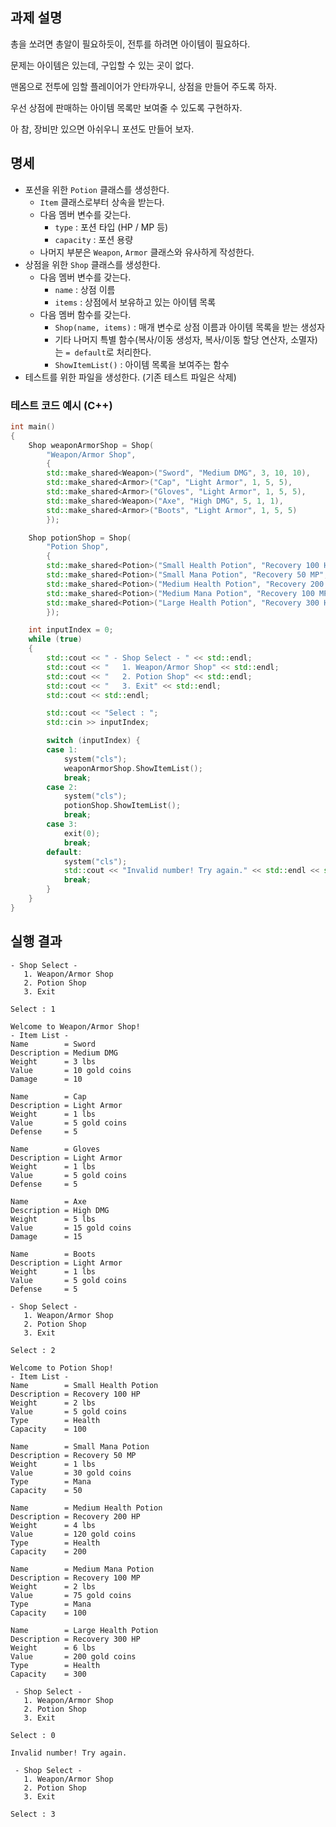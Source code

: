 ## 과제 설명

총을 쏘려면 총알이 필요하듯이, 전투를 하려면 아이템이 필요하다.

문제는 아이템은 있는데, 구입할 수 있는 곳이 없다.

맨몸으로 전투에 임할 플레이어가 안타까우니, 상점을 만들어 주도록 하자.

우선 상점에 판매하는 아이템 목록만 보여줄 수 있도록 구현하자.

아 참, 장비만 있으면 아쉬우니 포션도 만들어 보자.

## 명세

- 포션을 위한 `Potion` 클래스를 생성한다.
   - `Item` 클래스로부터 상속을 받는다.
   - 다음 멤버 변수를 갖는다.
      - `type` : 포션 타입 (HP / MP 등)
      - `capacity` : 포션 용량
   - 나머지 부분은 `Weapon`, `Armor` 클래스와 유사하게 작성한다.
- 상점을 위한 `Shop` 클래스를 생성한다.
   - 다음 멤버 변수를 갖는다.
      - `name` : 상점 이름
      - `items` : 상점에서 보유하고 있는 아이템 목록
   - 다음 멤버 함수를 갖는다.
      - `Shop(name, items)` : 매개 변수로 상점 이름과 아이템 목록을 받는 생성자
      - 기타 나머지 특별 함수(복사/이동 생성자, 복사/이동 할당 연산자, 소멸자)는 `= default`로 처리한다.
      - `ShowItemList()` : 아이템 목록을 보여주는 함수
- 테스트를 위한 파일을 생성한다. (기존 테스트 파일은 삭제)

### 테스트 코드 예시 (C++)
```C++
int main()
{
	Shop weaponArmorShop = Shop(
		"Weapon/Armor Shop",
		{
		std::make_shared<Weapon>("Sword", "Medium DMG", 3, 10, 10),
		std::make_shared<Armor>("Cap", "Light Armor", 1, 5, 5),
		std::make_shared<Armor>("Gloves", "Light Armor", 1, 5, 5),
		std::make_shared<Weapon>("Axe", "High DMG", 5, 1, 1),
		std::make_shared<Armor>("Boots", "Light Armor", 1, 5, 5)
		});

	Shop potionShop = Shop(
		"Potion Shop",
		{
		std::make_shared<Potion>("Small Health Potion", "Recovery 100 HP", 2, 5, "Health", 100),
		std::make_shared<Potion>("Small Mana Potion", "Recovery 50 MP", 1, 30, "Mana", 50),
		std::make_shared<Potion>("Medium Health Potion", "Recovery 200 HP", 4, 120, "Health", 200),
		std::make_shared<Potion>("Medium Mana Potion", "Recovery 100 MP", 2, 75, "Mana", 100),
		std::make_shared<Potion>("Large Health Potion", "Recovery 300 HP", 6, 200, "Health", 300)
		});

	int inputIndex = 0;
	while (true)
	{
		std::cout << " - Shop Select - " << std::endl;
		std::cout << "   1. Weapon/Armor Shop" << std::endl;
		std::cout << "   2. Potion Shop" << std::endl;
		std::cout << "   3. Exit" << std::endl;
		std::cout << std::endl;

		std::cout << "Select : ";
		std::cin >> inputIndex;

		switch (inputIndex) {
		case 1:
			system("cls");
			weaponArmorShop.ShowItemList();
			break;
		case 2:
			system("cls");
			potionShop.ShowItemList();
			break;
		case 3:
			exit(0);
			break;
		default:
			system("cls");
			std::cout << "Invalid number! Try again." << std::endl << std::endl;
			break;
		}
	}
}
```

## 실행 결과

```
- Shop Select -
   1. Weapon/Armor Shop
   2. Potion Shop
   3. Exit

Select : 1

Welcome to Weapon/Armor Shop!
- Item List -
Name        = Sword
Description = Medium DMG
Weight      = 3 lbs
Value       = 10 gold coins
Damage      = 10

Name        = Cap
Description = Light Armor
Weight      = 1 lbs
Value       = 5 gold coins
Defense     = 5

Name        = Gloves
Description = Light Armor
Weight      = 1 lbs
Value       = 5 gold coins
Defense     = 5

Name        = Axe
Description = High DMG
Weight      = 5 lbs
Value       = 15 gold coins
Damage      = 15

Name        = Boots
Description = Light Armor
Weight      = 1 lbs
Value       = 5 gold coins
Defense     = 5

- Shop Select -
   1. Weapon/Armor Shop
   2. Potion Shop
   3. Exit

Select : 2

Welcome to Potion Shop!
- Item List -
Name        = Small Health Potion
Description = Recovery 100 HP
Weight      = 2 lbs
Value       = 5 gold coins
Type        = Health
Capacity    = 100

Name        = Small Mana Potion
Description = Recovery 50 MP
Weight      = 1 lbs
Value       = 30 gold coins
Type        = Mana
Capacity    = 50

Name        = Medium Health Potion
Description = Recovery 200 HP
Weight      = 4 lbs
Value       = 120 gold coins
Type        = Health
Capacity    = 200

Name        = Medium Mana Potion
Description = Recovery 100 MP
Weight      = 2 lbs
Value       = 75 gold coins
Type        = Mana
Capacity    = 100

Name        = Large Health Potion
Description = Recovery 300 HP
Weight      = 6 lbs
Value       = 200 gold coins
Type        = Health
Capacity    = 300

 - Shop Select -
   1. Weapon/Armor Shop
   2. Potion Shop
   3. Exit
   
Select : 0

Invalid number! Try again.

 - Shop Select -
   1. Weapon/Armor Shop
   2. Potion Shop
   3. Exit

Select : 3
```